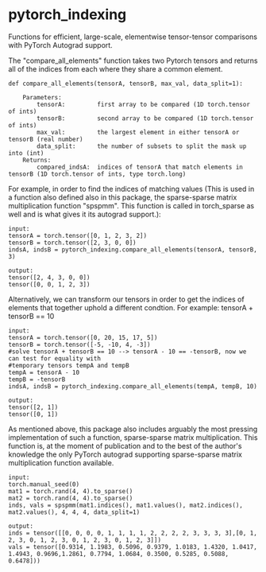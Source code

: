 # pytorch_indexing

Functions for efficient, large-scale, elementwise tensor-tensor comparisons with PyTorch Autograd support.

The "compare_all_elements" function takes two Pytorch tensors and returns all of the indices from each where they share a common element.

```
def compare_all_elements(tensorA, tensorB, max_val, data_split=1):
    
    Parameters:
        tensorA:         first array to be compared (1D torch.tensor of ints)
        tensorB:         second array to be compared (1D torch.tensor of ints)
        max_val:         the largest element in either tensorA or tensorB (real number)
        data_split:      the number of subsets to split the mask up into (int)
    Returns:
        compared_indsA:  indices of tensorA that match elements in tensorB (1D torch.tensor of ints, type torch.long)
 ```

For example, in order to find the indices of matching values (This is used in a function also defined also in this package, the sparse-sparse matrix multiplication function "spspmm". This function is called in torch_sparse as well and is what gives it its autograd support.):

```
input:
tensorA = torch.tensor([0, 1, 2, 3, 2])
tensorB = torch.tensor([2, 3, 0, 0])
indsA, indsB = pytorch_indexing.compare_all_elements(tensorA, tensorB, 3)

output:
tensor([2, 4, 3, 0, 0])
tensor([0, 0, 1, 2, 3])
```

Alternatively, we can transform our tensors in order to get the indices of elements that together uphold a different condtion. For example: tensorA + tensorB == 10

```
input:
tensorA = torch.tensor([0, 20, 15, 17, 5])
tensorB = torch.tensor([-5, -10, 4, -3])
#solve tensorA + tensorB == 10 --> tensorA - 10 == -tensorB, now we can test for equality with
#temporary tensors tempA and tempB
tempA = tensorA - 10
tempB = -tensorB
indsA, indsB = pytorch_indexing.compare_all_elements(tempA, tempB, 10)

output:
tensor([2, 1])
tensor([0, 1])
```

As mentioned above, this package also includes arguably the most pressing implementation of such a function, sparse-sparse matrix multiplication. This function is, at the moment of publication and to the best of the author's knowledge the only PyTorch autograd supporting sparse-sparse matrix multiplication function available.

```
input:
torch.manual_seed(0)
mat1 = torch.rand(4, 4).to_sparse()
mat2 = torch.rand(4, 4).to_sparse()
inds, vals = spspmm(mat1.indices(), mat1.values(), mat2.indices(), mat2.values(), 4, 4, 4, data_split=1)

output:
inds = tensor([[0, 0, 0, 0, 1, 1, 1, 1, 2, 2, 2, 2, 3, 3, 3, 3],[0, 1, 2, 3, 0, 1, 2, 3, 0, 1, 2, 3, 0, 1, 2, 3]])
vals = tensor([0.9314, 1.1983, 0.5096, 0.9379, 1.0183, 1.4320, 1.0417, 1.4943, 0.9696,1.2861, 0.7794, 1.0684, 0.3500, 0.5285, 0.5088, 0.6478]))

```
